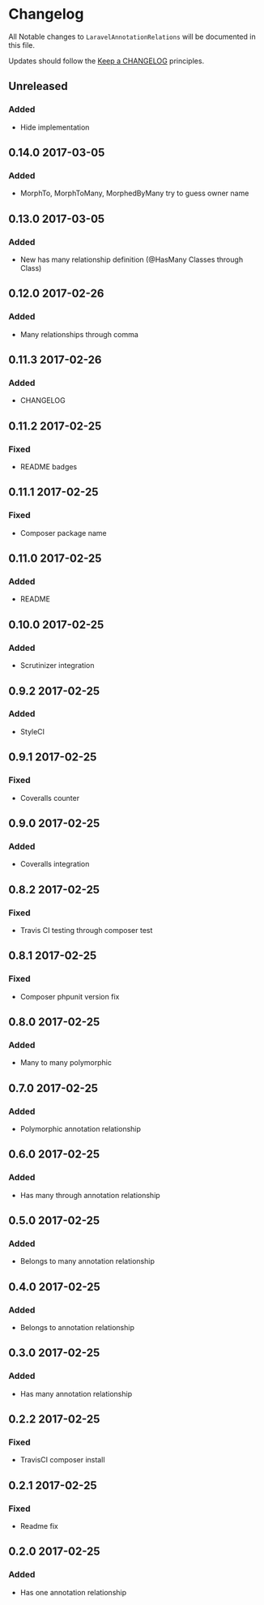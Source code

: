 # Changelog

All Notable changes to `LaravelAnnotationRelations` will be documented in this file.

Updates should follow the [Keep a CHANGELOG](http://keepachangelog.com/) principles.

## Unreleased
### Added
- Hide implementation

## 0.14.0 2017-03-05

### Added
- MorphTo, MorphToMany, MorphedByMany try to guess owner name

## 0.13.0 2017-03-05

### Added
- New has many relationship definition (@HasMany Classes through Class)

## 0.12.0 2017-02-26

### Added
- Many relationships through comma

## 0.11.3 2017-02-26

### Added
- CHANGELOG

## 0.11.2 2017-02-25

### Fixed
- README badges

## 0.11.1 2017-02-25

### Fixed
- Composer package name

## 0.11.0 2017-02-25

### Added
- README

## 0.10.0 2017-02-25

### Added
- Scrutinizer integration

## 0.9.2 2017-02-25

### Added
- StyleCI

## 0.9.1 2017-02-25

### Fixed
- Coveralls counter

## 0.9.0 2017-02-25

### Added
- Coveralls integration

## 0.8.2 2017-02-25

### Fixed
- Travis CI testing through composer test

## 0.8.1 2017-02-25

### Fixed
- Composer phpunit version fix

## 0.8.0 2017-02-25

### Added
- Many to many polymorphic

## 0.7.0 2017-02-25

### Added
- Polymorphic annotation relationship

## 0.6.0 2017-02-25

### Added
- Has many through annotation relationship

## 0.5.0 2017-02-25

### Added
- Belongs to many annotation relationship

## 0.4.0 2017-02-25

### Added
- Belongs to annotation relationship

## 0.3.0 2017-02-25

### Added
- Has many annotation relationship

## 0.2.2 2017-02-25

### Fixed
- TravisCI composer install

## 0.2.1 2017-02-25

### Fixed
- Readme fix

## 0.2.0 2017-02-25

### Added
- Has one annotation relationship
